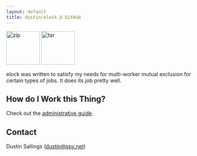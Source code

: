 ```yaml
---
layout: default
title: dustin/elock @ GitHub
---
```


<div class="download">
  <a href="http://github.com/dustin/elock/zipball/master">
    <img alt="zip" width="90"
        src="http://github.com/images/modules/download/zip.png"/></a>
  <a href="http://github.com/dustin/elock/tarball/master">
  <img alt="tar" width="90"
        src="http://github.com/images/modules/download/tar.png"/></a>
</div>

elock was written to satisfy my needs for multi-worker mutual
exclusion for certain types of jobs.  It does its job pretty well.

## How do I Work this Thing?

Check out the [administrative guide](admin.html).

## Contact

Dustin Sallings (dustin@spy.net)
